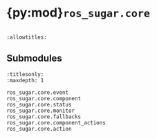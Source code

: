 # {py:mod}`ros_sugar.core`

```{py:module} ros_sugar.core
```

```{autodoc2-docstring} ros_sugar.core
:allowtitles:
```

## Submodules

```{toctree}
:titlesonly:
:maxdepth: 1

ros_sugar.core.event
ros_sugar.core.component
ros_sugar.core.status
ros_sugar.core.monitor
ros_sugar.core.fallbacks
ros_sugar.core.component_actions
ros_sugar.core.action
```
